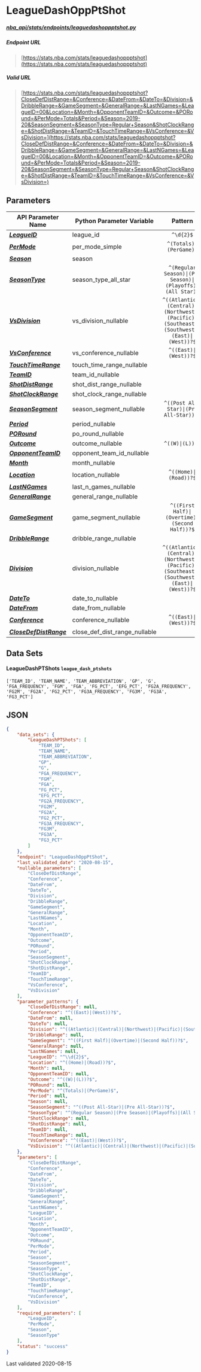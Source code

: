 # LeagueDashOppPtShot
##### [nba_api/stats/endpoints/leaguedashoppptshot.py](https://github.com/swar/nba_api/blob/master/nba_api/stats/endpoints/leaguedashoppptshot.py)

##### Endpoint URL
>[https://stats.nba.com/stats/leaguedashoppptshot](https://stats.nba.com/stats/leaguedashoppptshot)

##### Valid URL
>[https://stats.nba.com/stats/leaguedashoppptshot?CloseDefDistRange=&Conference=&DateFrom=&DateTo=&Division=&DribbleRange=&GameSegment=&GeneralRange=&LastNGames=&LeagueID=00&Location=&Month=&OpponentTeamID=&Outcome=&PORound=&PerMode=Totals&Period=&Season=2019-20&SeasonSegment=&SeasonType=Regular+Season&ShotClockRange=&ShotDistRange=&TeamID=&TouchTimeRange=&VsConference=&VsDivision=](https://stats.nba.com/stats/leaguedashoppptshot?CloseDefDistRange=&Conference=&DateFrom=&DateTo=&Division=&DribbleRange=&GameSegment=&GeneralRange=&LastNGames=&LeagueID=00&Location=&Month=&OpponentTeamID=&Outcome=&PORound=&PerMode=Totals&Period=&Season=2019-20&SeasonSegment=&SeasonType=Regular+Season&ShotClockRange=&ShotDistRange=&TeamID=&TouchTimeRange=&VsConference=&VsDivision=)

## Parameters
API Parameter Name | Python Parameter Variable | Pattern | Required | Nullable
------------ | ------------ | :-----------: | :---: | :---:
[_**LeagueID**_](https://github.com/swar/nba_api/blob/master/docs/nba_api/stats/library/parameters.md#LeagueID) | league_id | `^\d{2}$` | `Y` |  | 
[_**PerMode**_](https://github.com/swar/nba_api/blob/master/docs/nba_api/stats/library/parameters.md#PerMode) | per_mode_simple | `^(Totals)\|(PerGame)$` | `Y` |  | 
[_**Season**_](https://github.com/swar/nba_api/blob/master/docs/nba_api/stats/library/parameters.md#Season) | season |  | `Y` |  | 
[_**SeasonType**_](https://github.com/swar/nba_api/blob/master/docs/nba_api/stats/library/parameters.md#SeasonType) | season_type_all_star | `^(Regular Season)\|(Pre Season)\|(Playoffs)\|(All Star)$` | `Y` |  | 
[_**VsDivision**_](https://github.com/swar/nba_api/blob/master/docs/nba_api/stats/library/parameters.md#VsDivision) | vs_division_nullable | `^((Atlantic)\|(Central)\|(Northwest)\|(Pacific)\|(Southeast)\|(Southwest)\|(East)\|(West))?$` |  | `Y` | 
[_**VsConference**_](https://github.com/swar/nba_api/blob/master/docs/nba_api/stats/library/parameters.md#VsConference) | vs_conference_nullable | `^((East)\|(West))?$` |  | `Y` | 
[_**TouchTimeRange**_](https://github.com/swar/nba_api/blob/master/docs/nba_api/stats/library/parameters.md#TouchTimeRange) | touch_time_range_nullable |  |  | `Y` | 
[_**TeamID**_](https://github.com/swar/nba_api/blob/master/docs/nba_api/stats/library/parameters.md#TeamID) | team_id_nullable |  |  | `Y` | 
[_**ShotDistRange**_](https://github.com/swar/nba_api/blob/master/docs/nba_api/stats/library/parameters.md#ShotDistRange) | shot_dist_range_nullable |  |  | `Y` | 
[_**ShotClockRange**_](https://github.com/swar/nba_api/blob/master/docs/nba_api/stats/library/parameters.md#ShotClockRange) | shot_clock_range_nullable |  |  | `Y` | 
[_**SeasonSegment**_](https://github.com/swar/nba_api/blob/master/docs/nba_api/stats/library/parameters.md#SeasonSegment) | season_segment_nullable | `^((Post All-Star)\|(Pre All-Star))?$` |  | `Y` | 
[_**Period**_](https://github.com/swar/nba_api/blob/master/docs/nba_api/stats/library/parameters.md#Period) | period_nullable |  |  | `Y` | 
[_**PORound**_](https://github.com/swar/nba_api/blob/master/docs/nba_api/stats/library/parameters.md#PORound) | po_round_nullable |  |  | `Y` | 
[_**Outcome**_](https://github.com/swar/nba_api/blob/master/docs/nba_api/stats/library/parameters.md#Outcome) | outcome_nullable | `^((W)\|(L))?$` |  | `Y` | 
[_**OpponentTeamID**_](https://github.com/swar/nba_api/blob/master/docs/nba_api/stats/library/parameters.md#OpponentTeamID) | opponent_team_id_nullable |  |  | `Y` | 
[_**Month**_](https://github.com/swar/nba_api/blob/master/docs/nba_api/stats/library/parameters.md#Month) | month_nullable |  |  | `Y` | 
[_**Location**_](https://github.com/swar/nba_api/blob/master/docs/nba_api/stats/library/parameters.md#Location) | location_nullable | `^((Home)\|(Road))?$` |  | `Y` | 
[_**LastNGames**_](https://github.com/swar/nba_api/blob/master/docs/nba_api/stats/library/parameters.md#LastNGames) | last_n_games_nullable |  |  | `Y` | 
[_**GeneralRange**_](https://github.com/swar/nba_api/blob/master/docs/nba_api/stats/library/parameters.md#GeneralRange) | general_range_nullable |  |  | `Y` | 
[_**GameSegment**_](https://github.com/swar/nba_api/blob/master/docs/nba_api/stats/library/parameters.md#GameSegment) | game_segment_nullable | `^((First Half)\|(Overtime)\|(Second Half))?$` |  | `Y` | 
[_**DribbleRange**_](https://github.com/swar/nba_api/blob/master/docs/nba_api/stats/library/parameters.md#DribbleRange) | dribble_range_nullable |  |  | `Y` | 
[_**Division**_](https://github.com/swar/nba_api/blob/master/docs/nba_api/stats/library/parameters.md#Division) | division_nullable | `^((Atlantic)\|(Central)\|(Northwest)\|(Pacific)\|(Southeast)\|(Southwest)\|(East)\|(West))?$` |  | `Y` | 
[_**DateTo**_](https://github.com/swar/nba_api/blob/master/docs/nba_api/stats/library/parameters.md#DateTo) | date_to_nullable |  |  | `Y` | 
[_**DateFrom**_](https://github.com/swar/nba_api/blob/master/docs/nba_api/stats/library/parameters.md#DateFrom) | date_from_nullable |  |  | `Y` | 
[_**Conference**_](https://github.com/swar/nba_api/blob/master/docs/nba_api/stats/library/parameters.md#Conference) | conference_nullable | `^((East)\|(West))?$` |  | `Y` | 
[_**CloseDefDistRange**_](https://github.com/swar/nba_api/blob/master/docs/nba_api/stats/library/parameters.md#CloseDefDistRange) | close_def_dist_range_nullable |  |  | `Y` | 

## Data Sets
#### LeagueDashPTShots `league_dash_ptshots`
```text
['TEAM_ID', 'TEAM_NAME', 'TEAM_ABBREVIATION', 'GP', 'G', 'FGA_FREQUENCY', 'FGM', 'FGA', 'FG_PCT', 'EFG_PCT', 'FG2A_FREQUENCY', 'FG2M', 'FG2A', 'FG2_PCT', 'FG3A_FREQUENCY', 'FG3M', 'FG3A', 'FG3_PCT']
```


## JSON
```json
{
    "data_sets": {
        "LeagueDashPTShots": [
            "TEAM_ID",
            "TEAM_NAME",
            "TEAM_ABBREVIATION",
            "GP",
            "G",
            "FGA_FREQUENCY",
            "FGM",
            "FGA",
            "FG_PCT",
            "EFG_PCT",
            "FG2A_FREQUENCY",
            "FG2M",
            "FG2A",
            "FG2_PCT",
            "FG3A_FREQUENCY",
            "FG3M",
            "FG3A",
            "FG3_PCT"
        ]
    },
    "endpoint": "LeagueDashOppPtShot",
    "last_validated_date": "2020-08-15",
    "nullable_parameters": [
        "CloseDefDistRange",
        "Conference",
        "DateFrom",
        "DateTo",
        "Division",
        "DribbleRange",
        "GameSegment",
        "GeneralRange",
        "LastNGames",
        "Location",
        "Month",
        "OpponentTeamID",
        "Outcome",
        "PORound",
        "Period",
        "SeasonSegment",
        "ShotClockRange",
        "ShotDistRange",
        "TeamID",
        "TouchTimeRange",
        "VsConference",
        "VsDivision"
    ],
    "parameter_patterns": {
        "CloseDefDistRange": null,
        "Conference": "^((East)|(West))?$",
        "DateFrom": null,
        "DateTo": null,
        "Division": "^((Atlantic)|(Central)|(Northwest)|(Pacific)|(Southeast)|(Southwest)|(East)|(West))?$",
        "DribbleRange": null,
        "GameSegment": "^((First Half)|(Overtime)|(Second Half))?$",
        "GeneralRange": null,
        "LastNGames": null,
        "LeagueID": "^\\d{2}$",
        "Location": "^((Home)|(Road))?$",
        "Month": null,
        "OpponentTeamID": null,
        "Outcome": "^((W)|(L))?$",
        "PORound": null,
        "PerMode": "^(Totals)|(PerGame)$",
        "Period": null,
        "Season": null,
        "SeasonSegment": "^((Post All-Star)|(Pre All-Star))?$",
        "SeasonType": "^(Regular Season)|(Pre Season)|(Playoffs)|(All Star)$",
        "ShotClockRange": null,
        "ShotDistRange": null,
        "TeamID": null,
        "TouchTimeRange": null,
        "VsConference": "^((East)|(West))?$",
        "VsDivision": "^((Atlantic)|(Central)|(Northwest)|(Pacific)|(Southeast)|(Southwest)|(East)|(West))?$"
    },
    "parameters": [
        "CloseDefDistRange",
        "Conference",
        "DateFrom",
        "DateTo",
        "Division",
        "DribbleRange",
        "GameSegment",
        "GeneralRange",
        "LastNGames",
        "LeagueID",
        "Location",
        "Month",
        "OpponentTeamID",
        "Outcome",
        "PORound",
        "PerMode",
        "Period",
        "Season",
        "SeasonSegment",
        "SeasonType",
        "ShotClockRange",
        "ShotDistRange",
        "TeamID",
        "TouchTimeRange",
        "VsConference",
        "VsDivision"
    ],
    "required_parameters": [
        "LeagueID",
        "PerMode",
        "Season",
        "SeasonType"
    ],
    "status": "success"
}
```

Last validated 2020-08-15